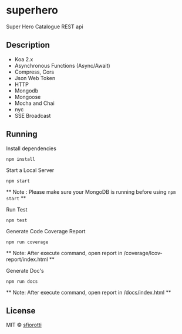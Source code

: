 # superhero
Super Hero Catalogue REST api

## Description

 - Koa 2.x
 - Asynchronous Functions (Async/Await)
 - Compress, Cors
 - Json Web Token
 - HTTP
 - Mongodb
 - Mongoose
 - Mocha and Chai
 - nyc
 - SSE Broadcast


## Running
Install dependencies
```
npm install
```

Start a Local Server
```
npm start
```
** Note : Please make sure your MongoDB is running before using ```npm start``` **

Run Test
```
npm test
```

Generate Code Coverage Report
```
npm run coverage
```
** Note: After execute command, open report in /coverage/lcov-report/index.html **


Generate Doc's
```
npm run docs
```
** Note: After execute command, open report in /docs/index.html **

## License
MIT &copy; [sfiorotti](https://github.com/sfiorotti)
